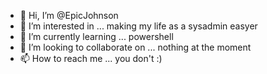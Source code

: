 - 👋 Hi, I’m @EpicJohnson
- 👀 I’m interested in ... making my life as a sysadmin easyer
- 🌱 I’m currently learning ... powershell
- 💞️ I’m looking to collaborate on ... nothing at the moment
- 📫 How to reach me ... you don't :)

<!---
EpicJohnson/EpicJohnson is a ✨ special ✨ repository because its `README.md` (this file) appears on your GitHub profile.
You can click the Preview link to take a look at your changes.
--->
